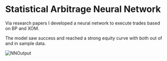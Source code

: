 # Statistical Arbitrage Neural Network

Via research papers I developed a neural network to execute trades based on BP and XOM. 

The model saw success and reached a strong equity curve with both out of and in sample data.

![NNOutput](https://github.com/maxjtwelftree/Async-Computation-Library/assets/129371934/35c95330-a169-4762-9630-a827241eba85)
